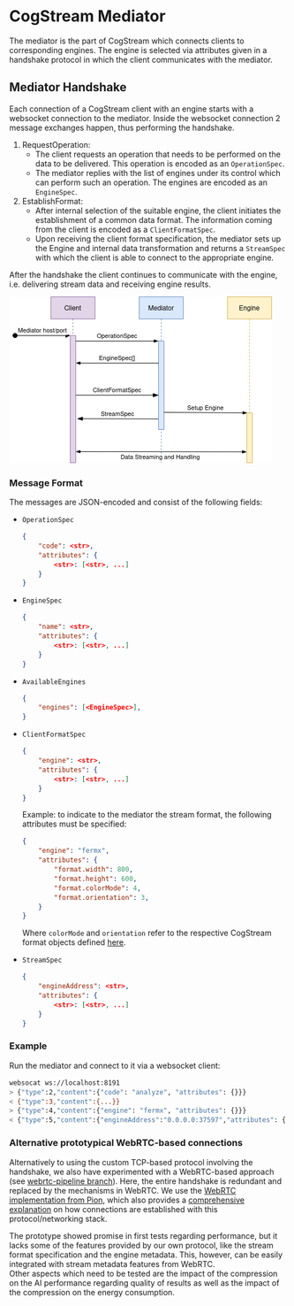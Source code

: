 # CogStream Mediator

The mediator is the part of CogStream which connects clients to corresponding engines.
The engine is selected via attributes given in a handshake protocol in which the client communicates with the mediator. 

## Mediator Handshake

Each connection of a CogStream client with an engine starts with a websocket connection to the mediator. 
Inside the websocket connection 2 message exchanges happen, thus performing the handshake.

1. RequestOperation:
    - The client requests an operation that needs to be performed on the data to be delivered. This operation is encoded as an `OperationSpec`.
    - The mediator replies with the list of engines under its control which can perform such an operation. The engines are encoded as an `EngineSpec`. 
2. EstablishFormat: 
    - After internal selection of the suitable engine, the client initiates the establishment of a common data format. The information coming from the client is encoded as a `ClientFormatSpec`.
    - Upon receiving the client format specification, the mediator sets up the Engine and internal data transformation and returns a `StreamSpec` with which the client is able to connect to the appropriate engine.

After the handshake the client continues to communicate with the engine, i.e. delivering stream data and receiving engine results.

![Mediator Handshake](/assets/mediator_handshake.png)

### Message Format

The messages are JSON-encoded and consist of the following fields:

- `OperationSpec`

    ```json
    {
        "code": <str>,
        "attributes": {
            <str>: [<str>, ...]
        }
    }
    ```

- `EngineSpec`

    ```json
    {
        "name": <str>,
        "attributes": {
            <str>: [<str>, ...]
        }
    }
    ```

- `AvailableEngines`

    ```json
    {
        "engines": [<EngineSpec>],
    }
    ```

- `ClientFormatSpec`

    ```json
    {
        "engine": <str>,
        "attributes": {
            <str>: [<str>, ...]
        }
    }
    ```

    Example: to indicate to the mediator the stream format, the following attributes must be specified:

    ```json
    {
        "engine": "fermx",
        "attributes": {
            "format.width": 800,
            "format.height": 600,
            "format.colorMode": 4,
            "format.orientation": 3,
        }
    }
    ```

    Where `colorMode` and `orientation` refer to the respective CogStream format objects defined [here](https://github.com/cognitivexr/CogStream/blob/master/api/format/core.go).

- `StreamSpec`

    ```json
    {
        "engineAddress": <str>,
        "attributes": {
            <str>: [<str>, ...]
        }
    }
    ```

### Example

Run the mediator and connect to it via a websocket client:

```bash
websocat ws://localhost:8191
> {"type":2,"content":{"code": "analyze", "attributes": {}}}
< {"type":3,"content":{...}}
> {"type":4,"content":{"engine": "fermx", "attributes": {}}}
< {"type":5,"content":{"engineAddress":"0.0.0.0:37597","attributes": {...}}}
```

### Alternative prototypical WebRTC-based connections

Alternatively to using the custom TCP-based protocol involving the handshake, we also have experimented with a WebRTC-based approach (see [webrtc-pipeline branch](/cognitivexr/CogStream/tree/webrtc-pipeline)).
Here, the entire handshake is redundant and replaced by the mechanisms in WebRTC.
We use the [WebRTC implementation from Pion](https://github.com/pion/webrtc), which also provides a [comprehensive explanation](https://webrtcforthecurious.com/) on how connections are established with this protocol/networking stack.

The prototype showed promise in first tests regarding performance, but it lacks some of the features provided by our own protocol, like the stream format specification and the engine metadata.
This, however, can be easily integrated with stream metadata features from WebRTC.  
Other aspects which need to be tested are the impact of the compression on the AI performance regarding quality of results as well as the impact of the compression on the energy consumption.

